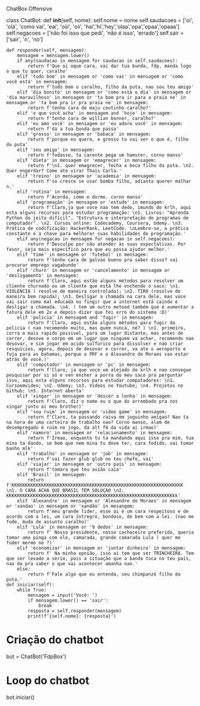 ChatBox Offensive


class ChatBot:
    def __init__(self, nome):
        self.nome = nome
        self.saudacoes = ['oi', 'olá', 'como vai', 'eai', 'oiii', 'oii', 'hai','hi','hey','olaa','opa','opaa','opaaa']
        self.negacoes = ['não foi isso que pedi', 'não é isso', 'errado']
        self.sair = ['sair', 'n', 'no']

    def responder(self, mensagem):
        mensagem = mensagem.lower()
        if any(saudacao in mensagem for saudacao in self.saudacoes):
            return f'Que oi oque cara, vai dar tua bunda, fdp, manda logo o que tu quer, caralho'
        elif 'tudo bom' in mensagem or 'como vai' in mensagem or 'como você está' in mensagem:
            return f'tudo bom o caralho, filho da puta, nao sou teu amigo'
        elif 'dia bonito' in mensagem or 'como está o dia' in mensagem or 'dia maravilhoso' in mensagem or 'ta bom pra ir para a praia ne' in mensagem or 'ta bom pra ir pra praia ne' in mensagem:
            return f'tenho cara de maju coutinho caralho?'
        elif 'o que você acha' in mensagem and 'hoje' in mensagem:
            return f'tenho cara de willian bonner, caralho?'
        elif 'eu amo você' in mensagem or 'eu adoro você' in mensagem:
            return f'da a tua bunda que passa'
        elif 'grosso' in mensagem or 'babaca' in mensagem:
            return f'porque eu quero, e grosso tu vai ver o que é, filho da puta'
        elif 'seu amigo' in mensagem:
            return f'fodasse, ta carente pega um hamster, corno manso'
        elif 'dieta' in mensagem or 'emagrecer' in mensagem:
            return f'\n1. quer emagrecer, fecha a boca filho da puta. \n2. Quer engordar? Come ate virar Thais Carla.'
        elif 'treino' in mensagem or 'academia' in mensagem:
            return f'so cresce se usar bomba filho, adianta querer malhar n.'
        elif 'rotina' in mensagem:
            return f'Acorda, come e dorme. corno manso'
        elif 'programação' in mensagem or 'estudo' in mensagem:
            return f'Claro,ja que voce nao tem dedo, imundo do krlh, aqui esta alguns recursos para estudar programação: \n1. Livros: "Aprenda Python do jeito difícil", "Estrutura e interpretação de programas de computador". \n2. Cursos online: Codecademy, Coursera, Udemy. \n3. Prática de codificação: HackerRank, LeetCode. \nLembre-se, a prática constante é a chave para melhorar suas habilidades de programação.'
        elif any(negacao in mensagem for negacao in self.negacoes):
            return f'Desculpe por não atender às suas expectativas. Por favor, seja mais específico para que eu possa ajudar melhor.'
        elif 'time' in mensagem or 'futebol' in mensagem:
            return f'tenho cara de galvao bueno pra saber disso? vai procurar emprego vagabundo'
        elif 'churn' in mensagem or 'cancelamento' in mensagem or 'desligamento' in mensagem:
            return f'Claro, aqui estão alguns métodos para resolver um cliente churnado ou um cliente que está lhe enchendo o saco: \n1. VIOLENCIA ( resolve de maneira controlada); \n2. TIRO (resolve de maneira bem rapida); \n3. Desligar a chamada na cara dele, mas voce vai sair como mal educada ou fingir que a internet está caindo e desligar a chamada. \n4. ( tem um outro metood também que é aumentar a fatura dele em 2x e depois dizer que foi erro do sistema :D)'
        elif 'policia' in mensagem and 'fugir' in mensagem:
            return f'Claro, aqui estão alguns métodos para fugir da policia ( nao recomendo muito, mas quem nunca, né? ) \n1. primeiro, corra o mais rapido possivel, para um lugar distante, mas antes de correr, desove o corpo em um lugar que ninguem va achar, recomendo nao desovar, e sim jogar em acido sulfurico para dissolver e nao criar resquicios, agora, depois de desovar e correr, va ate o aeroporto e fuja para as bahamas, porque a PRF e o Alexandre de Moraes vao estar atrás de você.)'
        elif 'computador' in mensagem or 'pc' in mensagem:
            return f'Claro, ja que voce um alejado do krlh e nao consegue pesquisar por si só e ven encher a porra do meu saco pra perguntar isso, aqui esta alguns recursos para estudar computadores: \n1. Cursoemvideo; \n2. Udemy; \n3. Videos no Youtube; \n4. Projetos no Github; \n5. Internet aberta'
        elif 'xingar' in mensagem or 'descer a lenha' in mensagem:
            return f'Claro, diz o nome ou o que do arrombado pra nos xingar junto ai meu brother)'
        elif 'sou ruim' in mensagem or 'video game' in mensagem:
            return f'Claro, ta passando raiva em joguinho amigao? Nao ta na hora de uma carteira de trabalho nao? Corno manso, alem de desempregado é ruim no jogo, da alt f4 da vida ai irmao)'
        elif 'namoro' in mensagem or 'relacionamento' in mensagem:
            return f'Irmao, enquanto tu ta mandando aqui isso pra mim, tua mina ta dando, se bem que nem mina tu deve ter, cara fedido, vai tomar banho mlk'
        elif 'trabalho' in mensagem or 'job' in mensagem:
            return f'vai fazer glub glub no teu chefe, vai'
        elif 'viajar' in mensagem or 'outro país' in mensagem:
            return f'tomara que teu avião caia'
        elif 'Brasil' in mensagem:
            return f'KKKKKKKKKKKKKKKKKKKKKKKKKKKKKKKKKKKKKKKKKKKKKKKKKKKKKKKKKKKKKKKK \n1. O CARA ACHA QUE BRASIL TEM SOLUÇAO \n2. KKKKKKKKKKKKKKKKKKKKKKKKKKKKKKKKKKKKKKKKKKKKKKKKKKKKKKKKKKKKKKkk'
        elif 'Alexandre' in mensagem or 'Alexandre de Moraes' in mensagem or 'xandao' in mensagem or 'xandão' in mesangem:
            return f'meu grande lider, esse ai é um cara respeitoso e de acordo com a lei, um cara íntregro, bondoso, de bem com a lei. (nao me fode, muda de assunto caralho)'
        elif 'Lula' in mensagem or '9 dedos' in mensagem:
            return f' Nosso presidente, nosso cachaceiro preferido, queria tomar uma pinga com ele, camarada, grande camarada Lula ( quer me fuder mermo ne ?)'
        elif 'economizar' in mensagem or 'juntar dinheiro' in mensagem:
            return f' Na minha opnião, isso ai tem que ser TRINCHEIRA. Tem que ser levado a sério, pois a situação que a banda toca no teu país, nao da pra saber o que vai acontecer amanha nao.'
        else:
            return f'Fale algo que eu entenda, seu chimpanzé filho da puta.'
    def iniciar(self):
        while True:
            mensagem = input('Você: ')
            if mensagem.lower() == 'sair':
                break
            resposta = self.responder(mensagem)
            print(f'{self.nome}: {resposta}')
# Criação do chatbot
bot = ChatBot('FdpBox')

# Loop do chatbot
bot.iniciar()
